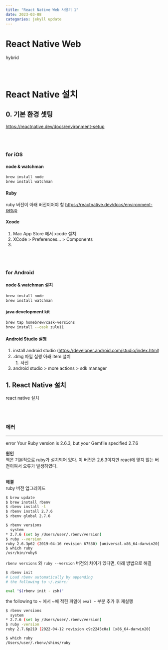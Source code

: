 ```yaml
---
title: "React Native Web 사용기 1"
date: 2023-03-08
categories: jekyll update
---
```



# React Native Web
hybrid

<br></br>
# React Native 설치

## 0. 기본 환경 셋팅
https://reactnative.dev/docs/environment-setup

<br></br>
### for iOS

#### node & watchman

```bash
brew install node
brew install watchman
```

#### Ruby
ruby 버전이 아래 버전이어야 함
https://reactnative.dev/docs/environment-setup

#### Xcode
1. Mac App Store 에서 xcode 설치
2. XCode > Preferences... > Components
3. 

<br></br>
### for Android

#### node & watchman 설치
```bash
brew install node
brew install watchman
```


#### java development kit
```bash
brew tap homebrew/cask-versions
brew install --cask zulu11
```

#### Android Studio 실행
1. install android studio (https://developer.android.com/studio/index.html)
2. .dmg 파일 실행 아래 item 설치
   1. 사진
3. android studio > more actions > sdk manager



## 1. React Native 설치

react native 설치

<br></br>
### 에러
___

error Your Ruby version is 2.6.3, but your Gemfile specified 2.7.6

**원인**<br>
맥은 기본적으로 ruby가 설치되어 있다. 이 버전은 2.6.3이지만 react에 맞지 않는 버전이여서 오류가 발생하였다.

<br>**해결**<br>
ruby 버전 업그레이드
```bash
$ brew update
$ brew install rbenv
$ rbenv install -l
$ rbenv install 2.7.6
$ rbenv global 2.7.6

$ rbenv versions
  system
* 2.7.6 (set by /Users/user/.rbenv/version)
$ ruby --version
ruby 2.6.3p62 (2019-04-16 revision 67580) [universal.x86_64-darwin20]
$ which ruby
/usr/bin/ruby6
```

`rbenv versions` 와 `ruby --version` 버전의 차이가 있다면, 아래 방법으로 해결

```bash
$ rbenv init
# Load rbenv automatically by appending
# the following to ~/.zshrc:

eval "$(rbenv init - zsh)"
```

the following to ~ 에서 ~에 적힌 파일에 `eval ~` 부분 추가 후 재실행

```bash
$ rbenv versions
  system
* 2.7.6 (set by /Users/user/.rbenv/version)
$ ruby -version
ruby 2.7.6p219 (2022-04-12 revision c9c2245c0a) [x86_64-darwin20]

$ which ruby
/Users/user/.rbenv/shims/ruby
```

